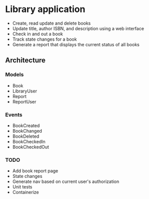 # Library application

* Create, read update and delete books
* Update title, author ISBN, and description using a web interface
* Check in and out a book
* Track state changes for a book
* Generate a report that displays the current status of all books

## Architecture

### Models
* Book
* LibraryUser
* Report
* ReportUser

### Events
* BookCreated
* BookChanged
* BookDeleted
* BookCheckedIn
* BookCheckedOut

### TODO
* Add book report page
* State changes
* Generate nav based on current user's authorization
* Unit tests
* Containerize